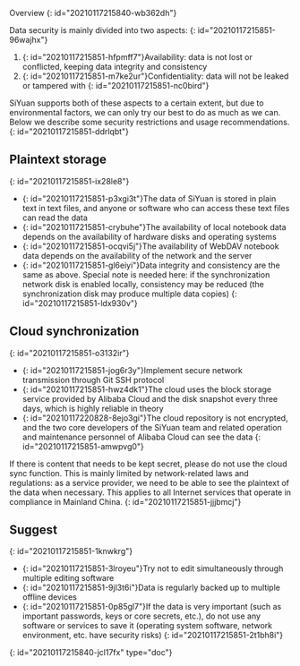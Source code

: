 Overview
{: id="20210117215840-wb362dh"}

Data security is mainly divided into two aspects:
{: id="20210117215851-96wajhx"}

1. {: id="20210117215851-hfpmff7"}Availability: data is not lost or conflicted, keeping data integrity and consistency
2. {: id="20210117215851-m7ke2ur"}Confidentiality: data will not be leaked or tampered with
{: id="20210117215851-nc0bird"}

SiYuan supports both of these aspects to a certain extent, but due to environmental factors, we can only try our best to do as much as we can. Below we describe some security restrictions and usage recommendations.
{: id="20210117215851-ddrlqbt"}

## Plaintext storage
{: id="20210117215851-ix28le8"}

* {: id="20210117215851-p3xgi3t"}The data of SiYuan is stored in plain text in text files, and anyone or software who can access these text files can read the data
* {: id="20210117215851-crybuhe"}The availability of local notebook data depends on the availability of hardware disks and operating systems
* {: id="20210117215851-ocqvi5j"}The availability of WebDAV notebook data depends on the availability of the network and the server
* {: id="20210117215851-gl6eiyi"}Data integrity and consistency are the same as above. Special note is needed here: if the synchronization network disk is enabled locally, consistency may be reduced (the synchronization disk may produce multiple data copies)
{: id="20210117215851-ldx930v"}

## Cloud synchronization
{: id="20210117215851-o3132ir"}

* {: id="20210117215851-jog6r3y"}Implement secure network transmission through Git SSH protocol
* {: id="20210117215851-hwz4dk1"}The cloud uses the block storage service provided by Alibaba Cloud and the disk snapshot every three days, which is highly reliable in theory
* {: id="20210117220828-8ejo3gi"}The cloud repository is not encrypted, and the two core developers of the SiYuan team and related operation and maintenance personnel of Alibaba Cloud can see the data
{: id="20210117215851-amwpvg0"}

If there is content that needs to be kept secret, please do not use the cloud sync function. This is mainly limited by network-related laws and regulations: as a service provider, we need to be able to see the plaintext of the data when necessary. This applies to all Internet services that operate in compliance in Mainland China.
{: id="20210117215851-jjjbmcj"}

## Suggest
{: id="20210117215851-1knwkrg"}

* {: id="20210117215851-3lroyeu"}Try not to edit simultaneously through multiple editing software
* {: id="20210117215851-9jl3t6i"}Data is regularly backed up to multiple offline devices
* {: id="20210117215851-0p85gl7"}If the data is very important (such as important passwords, keys or core secrets, etc.), do not use any software or services to save it (operating system software, network environment, etc. have security risks)
{: id="20210117215851-2t1bh8i"}


{: id="20210117215840-jcl17fx" type="doc"}
